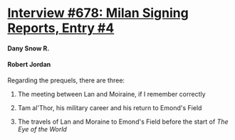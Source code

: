 # [Interview #678: Milan Signing Reports, Entry #4](https://www.theoryland.com/intvmain.php?i=678#4)

#### Dany Snow R.

#### Robert Jordan

Regarding the prequels, there are three:

1) The meeting between Lan and Moiraine, if I remember correctly
  
2) Tam al'Thor, his military career and his return to Emond's Field
  
3) The travels of Lan and Moraine to Emond's Field before the start of
*The Eye of the World*

